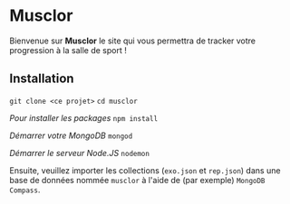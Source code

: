 # Musclor
Bienvenue sur **Musclor** le site qui vous permettra de tracker votre progression à la salle de sport !

## Installation
`git clone <ce projet>`
`cd musclor`

*Pour installer les packages*
`npm install`

*Démarrer votre MongoDB*
`mongod`

*Démarrer le serveur Node.JS*
`nodemon`

Ensuite, veuillez importer les collections (`exo.json` et `rep.json`) dans une base de données nommée `musclor` à l'aide de (par exemple) `MongoDB Compass`.
